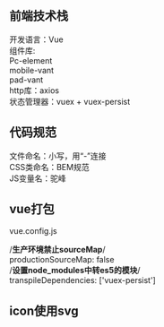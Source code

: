 ## 前端技术栈

开发语言：Vue  
组件库:  
Pc-element  
mobile-vant  
pad-vant  
http库：axios  
状态管理器：vuex + vuex-persist


## 代码规范
文件命名：小写，用“-”连接    
CSS类命名：BEM规范  
JS变量名：驼峰

## vue打包
vue.config.js

/**生产环境禁止sourceMap**/  
productionSourceMap: false  
/**设置node_modules中转es5的模块**/  
transpileDependencies: ['vuex-persist']

## icon使用svg
